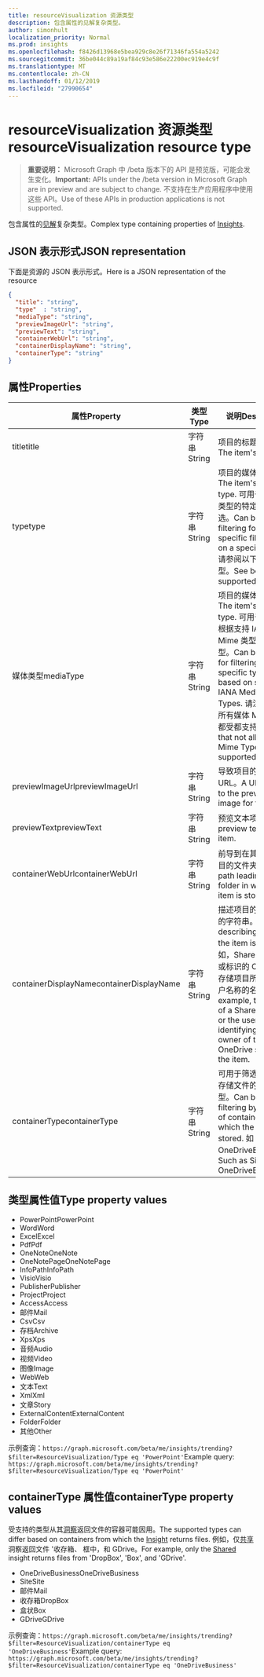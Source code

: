 ```yaml
---
title: resourceVisualization 资源类型
description: 包含属性的见解复杂类型。
author: simonhult
localization_priority: Normal
ms.prod: insights
ms.openlocfilehash: f8426d13968e5bea929c8e26f71346fa554a5242
ms.sourcegitcommit: 36be044c89a19af84c93e586e22200ec919e4c9f
ms.translationtype: MT
ms.contentlocale: zh-CN
ms.lasthandoff: 01/12/2019
ms.locfileid: "27990654"
---
```

# <a name="resourcevisualization-resource-type"></a><span data-ttu-id="c2228-103">resourceVisualization 资源类型</span><span class="sxs-lookup"><span data-stu-id="c2228-103">resourceVisualization resource type</span></span>

> <span data-ttu-id="c2228-104">**重要说明：** Microsoft Graph 中 /beta 版本下的 API 是预览版，可能会发生变化。</span><span class="sxs-lookup"><span data-stu-id="c2228-104">**Important:** APIs under the /beta version in Microsoft Graph are in preview and are subject to change.</span></span> <span data-ttu-id="c2228-105">不支持在生产应用程序中使用这些 API。</span><span class="sxs-lookup"><span data-stu-id="c2228-105">Use of these APIs in production applications is not supported.</span></span>

<span data-ttu-id="c2228-106">包含属性的[见解](insights.md)复杂类型。</span><span class="sxs-lookup"><span data-stu-id="c2228-106">Complex type containing properties of [Insights](insights.md).</span></span>

## <a name="json-representation"></a><span data-ttu-id="c2228-107">JSON 表示形式</span><span class="sxs-lookup"><span data-stu-id="c2228-107">JSON representation</span></span>

<span data-ttu-id="c2228-108">下面是资源的 JSON 表示形式。</span><span class="sxs-lookup"><span data-stu-id="c2228-108">Here is a JSON representation of the resource</span></span>

```json
{
  "title": "string",
  "type"  : "string",
  "mediaType": "string",
  "previewImageUrl": "string",
  "previewText": "string",
  "containerWebUrl": "string",
  "containerDisplayName": "string",
  "containerType": "string"
}
```

## <a name="properties"></a><span data-ttu-id="c2228-109">属性</span><span class="sxs-lookup"><span data-stu-id="c2228-109">Properties</span></span>

| <span data-ttu-id="c2228-110">属性</span><span class="sxs-lookup"><span data-stu-id="c2228-110">Property</span></span>              | <span data-ttu-id="c2228-111">类型</span><span class="sxs-lookup"><span data-stu-id="c2228-111">Type</span></span>          | <span data-ttu-id="c2228-112">说明</span><span class="sxs-lookup"><span data-stu-id="c2228-112">Description</span></span>  |
| -------------         |---------------| -------------|
| <span data-ttu-id="c2228-113">title</span><span class="sxs-lookup"><span data-stu-id="c2228-113">title</span></span>                 | <span data-ttu-id="c2228-114">字符串</span><span class="sxs-lookup"><span data-stu-id="c2228-114">String</span></span>        | <span data-ttu-id="c2228-115">项目的标题文本。</span><span class="sxs-lookup"><span data-stu-id="c2228-115">The item's title text.</span></span>               |
| <span data-ttu-id="c2228-116">type</span><span class="sxs-lookup"><span data-stu-id="c2228-116">type</span></span>              | <span data-ttu-id="c2228-117">字符串</span><span class="sxs-lookup"><span data-stu-id="c2228-117">String</span></span>        | <span data-ttu-id="c2228-118">项目的媒体类型。</span><span class="sxs-lookup"><span data-stu-id="c2228-118">The item's media type.</span></span> <span data-ttu-id="c2228-119">可用于根据特定类型的特定文件筛选。</span><span class="sxs-lookup"><span data-stu-id="c2228-119">Can be used for filtering for a specific file based on a specific type.</span></span> <span data-ttu-id="c2228-120">请参阅以下支持的类型。</span><span class="sxs-lookup"><span data-stu-id="c2228-120">See below for supported types.</span></span> |
| <span data-ttu-id="c2228-121">媒体类型</span><span class="sxs-lookup"><span data-stu-id="c2228-121">mediaType</span></span>             | <span data-ttu-id="c2228-122">字符串</span><span class="sxs-lookup"><span data-stu-id="c2228-122">String</span></span>        | <span data-ttu-id="c2228-123">项目的媒体类型。</span><span class="sxs-lookup"><span data-stu-id="c2228-123">The item's media type.</span></span> <span data-ttu-id="c2228-124">可用于筛选文件根据支持 IANA 媒体 Mime 类型为特定类型。</span><span class="sxs-lookup"><span data-stu-id="c2228-124">Can be used for for filtering for a specific type of file based on supported IANA Media Mime Types.</span></span> <span data-ttu-id="c2228-125">请注意，不是所有媒体 Mime 类型都受都支持。</span><span class="sxs-lookup"><span data-stu-id="c2228-125">Note that not all Media Mime Types are supported.</span></span> |
| <span data-ttu-id="c2228-126">previewImageUrl</span><span class="sxs-lookup"><span data-stu-id="c2228-126">previewImageUrl</span></span>       | <span data-ttu-id="c2228-127">字符串</span><span class="sxs-lookup"><span data-stu-id="c2228-127">String</span></span>        | <span data-ttu-id="c2228-128">导致项目的预览图像 URL。</span><span class="sxs-lookup"><span data-stu-id="c2228-128">A URL leading to the preview image for the item.</span></span> |
| <span data-ttu-id="c2228-129">previewText</span><span class="sxs-lookup"><span data-stu-id="c2228-129">previewText</span></span>           | <span data-ttu-id="c2228-130">字符串</span><span class="sxs-lookup"><span data-stu-id="c2228-130">String</span></span>        | <span data-ttu-id="c2228-131">预览文本项。</span><span class="sxs-lookup"><span data-stu-id="c2228-131">A preview text for the item.</span></span> |
| <span data-ttu-id="c2228-132">containerWebUrl</span><span class="sxs-lookup"><span data-stu-id="c2228-132">containerWebUrl</span></span>       | <span data-ttu-id="c2228-133">字符串</span><span class="sxs-lookup"><span data-stu-id="c2228-133">String</span></span>        | <span data-ttu-id="c2228-134">前导到在其中存储项目的文件夹路径。</span><span class="sxs-lookup"><span data-stu-id="c2228-134">A path leading to the folder in which the item is stored.</span></span> |
| <span data-ttu-id="c2228-135">containerDisplayName</span><span class="sxs-lookup"><span data-stu-id="c2228-135">containerDisplayName</span></span>  | <span data-ttu-id="c2228-136">字符串</span><span class="sxs-lookup"><span data-stu-id="c2228-136">String</span></span>        | <span data-ttu-id="c2228-137">描述项目的存储位置的字符串。</span><span class="sxs-lookup"><span data-stu-id="c2228-137">A string describing where the item is stored.</span></span> <span data-ttu-id="c2228-138">例如，SharePoint 网站或标识的 OneDrive 存储项目所有者的用户名称的名称。</span><span class="sxs-lookup"><span data-stu-id="c2228-138">For example, the name of a SharePoint site or the user name identifying the owner of the OneDrive storing the item.</span></span>  |
| <span data-ttu-id="c2228-139">containerType</span><span class="sxs-lookup"><span data-stu-id="c2228-139">containerType</span></span>         | <span data-ttu-id="c2228-140">字符串</span><span class="sxs-lookup"><span data-stu-id="c2228-140">String</span></span> | <span data-ttu-id="c2228-141">可用于筛选按在其中存储文件的容器的类型。</span><span class="sxs-lookup"><span data-stu-id="c2228-141">Can be used for filtering by the type of container in which the file is stored.</span></span> <span data-ttu-id="c2228-142">如 Site 或 OneDriveBusiness。</span><span class="sxs-lookup"><span data-stu-id="c2228-142">Such as Site or OneDriveBusiness.</span></span>       |

## <a name="type-property-values"></a><span data-ttu-id="c2228-143">类型属性值</span><span class="sxs-lookup"><span data-stu-id="c2228-143">Type property values</span></span>
-   <span data-ttu-id="c2228-144">PowerPoint</span><span class="sxs-lookup"><span data-stu-id="c2228-144">PowerPoint</span></span>
-   <span data-ttu-id="c2228-145">Word</span><span class="sxs-lookup"><span data-stu-id="c2228-145">Word</span></span>
-   <span data-ttu-id="c2228-146">Excel</span><span class="sxs-lookup"><span data-stu-id="c2228-146">Excel</span></span>
-   <span data-ttu-id="c2228-147">Pdf</span><span class="sxs-lookup"><span data-stu-id="c2228-147">Pdf</span></span>
-   <span data-ttu-id="c2228-148">OneNote</span><span class="sxs-lookup"><span data-stu-id="c2228-148">OneNote</span></span>
-   <span data-ttu-id="c2228-149">OneNotePage</span><span class="sxs-lookup"><span data-stu-id="c2228-149">OneNotePage</span></span>
-   <span data-ttu-id="c2228-150">InfoPath</span><span class="sxs-lookup"><span data-stu-id="c2228-150">InfoPath</span></span>
-   <span data-ttu-id="c2228-151">Visio</span><span class="sxs-lookup"><span data-stu-id="c2228-151">Visio</span></span>
-   <span data-ttu-id="c2228-152">Publisher</span><span class="sxs-lookup"><span data-stu-id="c2228-152">Publisher</span></span>
-   <span data-ttu-id="c2228-153">Project</span><span class="sxs-lookup"><span data-stu-id="c2228-153">Project</span></span>
-   <span data-ttu-id="c2228-154">Access</span><span class="sxs-lookup"><span data-stu-id="c2228-154">Access</span></span>
-   <span data-ttu-id="c2228-155">邮件</span><span class="sxs-lookup"><span data-stu-id="c2228-155">Mail</span></span>
-   <span data-ttu-id="c2228-156">Csv</span><span class="sxs-lookup"><span data-stu-id="c2228-156">Csv</span></span>
-   <span data-ttu-id="c2228-157">存档</span><span class="sxs-lookup"><span data-stu-id="c2228-157">Archive</span></span>
-   <span data-ttu-id="c2228-158">Xps</span><span class="sxs-lookup"><span data-stu-id="c2228-158">Xps</span></span>
-   <span data-ttu-id="c2228-159">音频</span><span class="sxs-lookup"><span data-stu-id="c2228-159">Audio</span></span>
-   <span data-ttu-id="c2228-160">视频</span><span class="sxs-lookup"><span data-stu-id="c2228-160">Video</span></span>
-   <span data-ttu-id="c2228-161">图像</span><span class="sxs-lookup"><span data-stu-id="c2228-161">Image</span></span>
-   <span data-ttu-id="c2228-162">Web</span><span class="sxs-lookup"><span data-stu-id="c2228-162">Web</span></span>
-   <span data-ttu-id="c2228-163">文本</span><span class="sxs-lookup"><span data-stu-id="c2228-163">Text</span></span>
-   <span data-ttu-id="c2228-164">Xml</span><span class="sxs-lookup"><span data-stu-id="c2228-164">Xml</span></span>
-   <span data-ttu-id="c2228-165">文章</span><span class="sxs-lookup"><span data-stu-id="c2228-165">Story</span></span>
-   <span data-ttu-id="c2228-166">ExternalContent</span><span class="sxs-lookup"><span data-stu-id="c2228-166">ExternalContent</span></span>
-   <span data-ttu-id="c2228-167">Folder</span><span class="sxs-lookup"><span data-stu-id="c2228-167">Folder</span></span>
-   <span data-ttu-id="c2228-168">其他</span><span class="sxs-lookup"><span data-stu-id="c2228-168">Other</span></span>

<span data-ttu-id="c2228-169">示例查询：`https://graph.microsoft.com/beta/me/insights/trending?$filter=ResourceVisualization/Type eq 'PowerPoint'`</span><span class="sxs-lookup"><span data-stu-id="c2228-169">Example query: `https://graph.microsoft.com/beta/me/insights/trending?$filter=ResourceVisualization/Type eq 'PowerPoint'`</span></span>

## <a name="containertype-property-values"></a><span data-ttu-id="c2228-170">containerType 属性值</span><span class="sxs-lookup"><span data-stu-id="c2228-170">containerType property values</span></span>
<span data-ttu-id="c2228-171">受支持的类型从其[洞察](insights.md)返回文件的容器可能因用。</span><span class="sxs-lookup"><span data-stu-id="c2228-171">The supported types can differ based on containers from which the [Insight](insights.md) returns files.</span></span> <span data-ttu-id="c2228-172">例如，仅[共享](insights-shared.md)洞察返回文件 '收存箱、 框中，和 GDrive。</span><span class="sxs-lookup"><span data-stu-id="c2228-172">For example, only the [Shared](insights-shared.md) insight returns files from 'DropBox', 'Box', and 'GDrive'.</span></span>

-   <span data-ttu-id="c2228-173">OneDriveBusiness</span><span class="sxs-lookup"><span data-stu-id="c2228-173">OneDriveBusiness</span></span>
-   <span data-ttu-id="c2228-174">Site</span><span class="sxs-lookup"><span data-stu-id="c2228-174">Site</span></span>
-   <span data-ttu-id="c2228-175">邮件</span><span class="sxs-lookup"><span data-stu-id="c2228-175">Mail</span></span>
-   <span data-ttu-id="c2228-176">收存箱</span><span class="sxs-lookup"><span data-stu-id="c2228-176">DropBox</span></span>
-   <span data-ttu-id="c2228-177">盒状</span><span class="sxs-lookup"><span data-stu-id="c2228-177">Box</span></span>
-   <span data-ttu-id="c2228-178">GDrive</span><span class="sxs-lookup"><span data-stu-id="c2228-178">GDrive</span></span>

<span data-ttu-id="c2228-179">示例查询：`https://graph.microsoft.com/beta/me/insights/trending?$filter=ResourceVisualization/containerType eq 'OneDriveBusiness'`</span><span class="sxs-lookup"><span data-stu-id="c2228-179">Example query: `https://graph.microsoft.com/beta/me/insights/trending?$filter=ResourceVisualization/containerType eq 'OneDriveBusiness'`</span></span>
